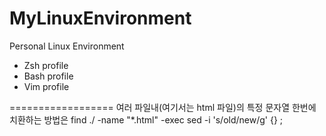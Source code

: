 MyLinuxEnvironment
==================

Personal Linux Environment 

* Zsh profile
* Bash profile
* Vim profile

==================
여러 파일내(여기서는 html 파일)의 특정 문자열 한번에 치환하는 방법은
find ./ -name "*.html" -exec sed -i 's/old/new/g' {} \;
